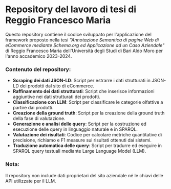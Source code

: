 # Repository del lavoro di tesi di Reggio Francesco Maria

Questo repository contiene il codice sviluppato per l'applicazione del framework proposto nella tesi *"Annotazione Semantica di pagine Web di eCommerce mediante Schema.org ed Applicazione ad un Caso Aziendale"* di Reggio Francesco Maria dell'Università degli Studi di Bari Aldo Moro per l'anno accademico 2023-2024.

### Contenuto del repository:
- **Scraping dei dati JSON-LD**: Script per estrarre i dati strutturati in JSON-LD dei prodotti dal sito di eCommerce.
- **Raffinamento dei dati strutturati**: Script che inserisce informazioni aggiuntive nei dati strutturati dei prodotti.
- **Classificazione con LLM**: Script per classificare le categorie olfattive a partire dai prodotti.
- **Creazione della ground truth**: Script per la creazione della ground truth della fase di valutazione.
- **Generazione e analisi delle query**: Script per la costruzione ed esecuzione delle query in linguaggio naturale e in SPARQL.
- **Valutazione dei risultati**: Codice per calcolare metriche quantitative di precisione, richiamo e F1 measure sui risultati ottenuti dai sistemi.
- **Traduzione automatica delle query**: Script per tradurre ed eseguire in SPARQL query testuali mediante Large Language Model (LLM).

### Nota:
Il repository non include dati proprietari del sito aziendale né le chiavi delle API utilizzate per il LLM.
